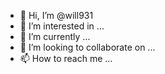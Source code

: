 - 👋 Hi, I’m @will931
- 👀 I’m interested in ...
- 🌱 I’m currently  ...
- 💞️ I’m looking to collaborate on ...
- 📫 How to reach me ...

<!---
will931/will931 is a ✨ special ✨ repository because its `README.md` (this file) appears on your GitHub profile.
You can click the Preview link to take a look at your chang  I’m interested in hacks
